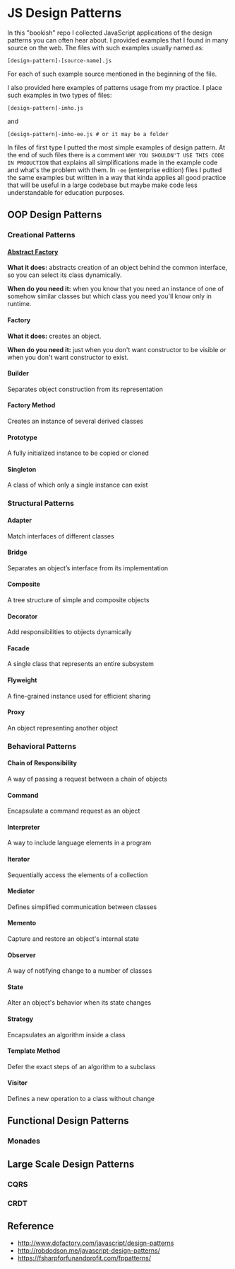 # JS Design Patterns

In this "bookish" repo I collected JavaScript applications of the design patterns
you can often hear about. I provided examples that I found in many source on the web.
The files with such examples usually named as:
```
[design-pattern]-[source-name].js
```
For each of such example source mentioned in the beginning of the file.

I also provided here examples of patterns usage from my practice. I place such examples in 
two types of files:
```
[design-pattern]-imho.js
```
and 
```
[design-pattern]-imho-ee.js # or it may be a folder
```
In files of first type I putted the most simple examples of design pattern. At the end of
such files there is a comment `WHY YOU SHOULDN'T USE THIS CODE IN PRODUCTION` that explains 
all simplifications made in the example code and what's the problem with them. In `-ee` 
(enterprise edition) files I putted the same examples but written in a way that kinda 
applies all good practice that will be useful in a large codebase but maybe make code less 
understandable for education purposes. 

## OOP Design Patterns

### Creational Patterns

#### [Abstract Factory](./examples/abstract-factory)

**What it does:** abstracts creation of an object behind the common interface, 
so you can select its class dynamically.

**When do you need it:** when you know that you need an instance of one of 
somehow similar classes but which class you need you'll know only in runtime.

#### Factory

**What it does:** creates an object.

**When do you need it:** just when you don't want constructor to be visible 
_or_ when you don't want constructor to exist.

#### Builder
Separates object construction from its representation

#### Factory Method
Creates an instance of several derived classes

#### Prototype
A fully initialized instance to be copied or cloned

#### Singleton
A class of which only a single instance can exist

### Structural Patterns

#### Adapter
Match interfaces of different classes

#### Bridge
Separates an object’s interface from its implementation

#### Composite
A tree structure of simple and composite objects

#### Decorator
Add responsibilities to objects dynamically

#### Facade
A single class that represents an entire subsystem

#### Flyweight
A fine-grained instance used for efficient sharing

#### Proxy
An object representing another object

### Behavioral Patterns

#### Chain of Responsibility 
A way of passing a request between a chain of objects

#### Command
Encapsulate a command request as an object

#### Interpreter
A way to include language elements in a program

#### Iterator
Sequentially access the elements of a collection

#### Mediator
Defines simplified communication between classes

#### Memento
Capture and restore an object's internal state

#### Observer
A way of notifying change to a number of classes

#### State
Alter an object's behavior when its state changes

#### Strategy
Encapsulates an algorithm inside a class

#### Template Method
Defer the exact steps of an algorithm to a subclass

#### Visitor
Defines a new operation to a class without change

## Functional Design Patterns

### Monades

## Large Scale Design Patterns

### CQRS

### CRDT

## Reference
- http://www.dofactory.com/javascript/design-patterns
- http://robdodson.me/javascript-design-patterns/
- https://fsharpforfunandprofit.com/fppatterns/
